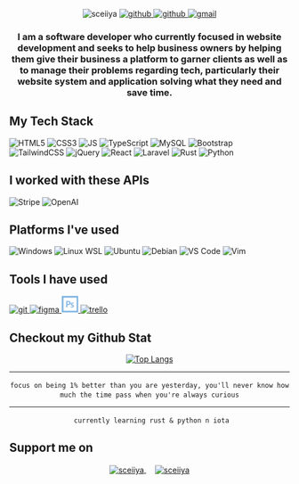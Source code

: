 
<p align="center">
  <img src="https://komarev.com/ghpvc/?username=sceiiya&label=Profile%20views&color=0e75b6&style=flat" alt="sceiiya" />
  <a href="https://github.com/sceiiya">
    <img src="https://img.shields.io/github/followers/sceiiya?label=Github&style=social" alt="github">
  </a>
  <a href="https://twitter.com/intent/follow?screen_name=sceiiya_&tw_p=followbutton">
    <img src="https://img.shields.io/twitter/follow/sceiiya_?label=Twitter&style=social" alt="github">
  </a>
  <a href="mailto:sceiiya.official+github@gmail.com">
    <img src="https://img.shields.io/badge/- -%232c3e50?label=Email&style=social&logo=gmail" alt="gmail">
  </a>
</p>

<h3 align="center">I am a software developer who currently focused in
website development and seeks to help business
owners by helping them give their business a
platform to garner clients as well as to manage
their problems regarding tech, particularly their
website system and application solving what they
need and save time.
</h3>

## My Tech Stack
![HTML5](https://img.shields.io/badge/-HTML5-%232c3e50?style=for-the-badge&logo=HTML5&logoColor=white)
![CSS3](https://img.shields.io/badge/-CSS3-%232c3e50?style=for-the-badge&logo=CSS3&logoColor=white)
![JS](https://img.shields.io/badge/-Javascript-%232c3e50?style=for-the-badge&logo=javascript&logoColor=white)
![TypeScript](https://img.shields.io/badge/typescript-%232c3e50.svg?style=for-the-badge&logo=typescript&logoColor=white)
![MySQL](https://img.shields.io/badge/-mySQL-%232c3e50?style=for-the-badge&logo=mysql&logoColor=white)
![Bootstrap](https://img.shields.io/badge/-Boostrap-%232c3e50?style=for-the-badge&logo=bootstrap&logoColor=white)
![TailwindCSS](https://img.shields.io/badge/-Tailwind-%232c3e50?style=for-the-badge&logo=tailwindcss&logoColor=white)
![jQuery](https://img.shields.io/badge/jquery-%232c3e50.svg?style=for-the-badge&logo=jquery&logoColor=white)
![React](https://img.shields.io/badge/react-%232c3e50.svg?style=for-the-badge&logo=react&logoColor=white)
![Laravel](https://img.shields.io/badge/laravel-%232c3e50.svg?style=for-the-badge&logo=laravel&logoColor=white)
![Rust](https://img.shields.io/badge/rust-%232c3e50.svg?style=for-the-badge&logo=rust&logoColor=white)
![Python](https://img.shields.io/badge/python-%232c3e50.svg?style=for-the-badge&logo=python&logoColor=white)

## I worked with these APIs
![Stripe](https://img.shields.io/badge/stripe-%232c3e50.svg?style=for-the-badge&logo=stripe&logoColor=white)
![OpenAI](https://img.shields.io/badge/openai-%232c3e50.svg?style=for-the-badge&logo=openai&logoColor=white)

## Platforms I've used
![Windows](https://img.shields.io/badge/windows-%232c3e50.svg?style=for-the-badge&logo=windows&logoColor=white)
![Linux WSL](https://img.shields.io/badge/linux%20(WSL)-%232c3e50.svg?style=for-the-badge&logo=linux&logoColor=white)
![Ubuntu](https://img.shields.io/badge/ubuntu-%232c3e50.svg?style=for-the-badge&logo=ubuntu&logoColor=white)
![Debian](https://img.shields.io/badge/debian-%232c3e50.svg?style=for-the-badge&logo=debian&logoColor=white)
![VS Code](https://img.shields.io/badge/VS%20Code-%232c3e50.svg?style=for-the-badge&logo=visual-studio-code&logoColor=white)
![Vim](https://img.shields.io/badge/vim-%232c3e50.svg?style=for-the-badge&logo=vim&logoColor=white)

## Tools I have used
<p align="left">
<a href="https://git-scm.com/" target="_blank" rel="noreferrer">
<img src="https://www.vectorlogo.zone/logos/git-scm/git-scm-icon.svg" alt="git" width="30" height="30"/>
</a> 
<a href="https://www.figma.com/" target="_blank" rel="noreferrer">
<img src="https://raw.githubusercontent.com/yurijserrano/Github-Profile-Readme-Logos/master/tools/figma.png" alt="figma" width="25" height="30"/>
</a>
<a href="https://www.photoshop.com/en" target="_blank" rel="noreferrer">
<img src="https://raw.githubusercontent.com/devicons/devicon/master/icons/photoshop/photoshop-line.svg" alt="photoshop" width="30" height="30"/>
</a> 
<a href="https://trello.com/en" target="_blank" rel="noreferrer">
<img src="https://raw.githubusercontent.com/danielchatfield/trello-desktop/master/static/Icon.ico" alt="trello" width="30" height="30"/>
</a> 
</p>

## Checkout my Github Stat
<div align="center">

[![Top Langs](https://github-readme-stats.vercel.app/api/top-langs/?username=sceiiya&layout=donut&theme=react&hide_border=true&bg_color=30363d&title_color=ffeded&icon_color=A50113&hide=hack)](https://github.com/sceiiya?tab=repositories)

</div>

---

<div align="center">
  
``` focus on being 1% better than you are yesterday, you'll never know how much the time pass when you're always curious ```
  
</div>

---

<div align="center">
  
``` currently learning rust & python n iota```
  
</div>

## Support me on
<p align="center">
<a href="https://www.buymeacoffee.com/sceiiya">
<img align="center" src="https://cdn.buymeacoffee.com/buttons/v2/default-yellow.png" height="40" width="180" alt="sceiiya" />
</a>
&nbsp;&nbsp;&nbsp;
<a href="https://ko-fi.com/sceiiya">
<img align="center" src="https://cdn.ko-fi.com/cdn/kofi3.png?v=3" height="40" width="180" alt="sceiiya" />
</a>
</p>
<br><br>

